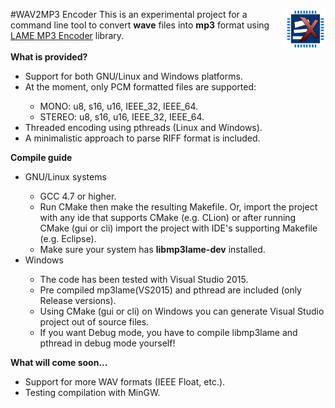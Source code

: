 <a href="http://embedonix.com"><img src="res/embedonix.jpg" width=64 height=64 align="right" /></a>
#WAV2MP3 Encoder
This is an experimental project for a command line tool to convert <b>wave</b> files into <b>mp3</b> format using <a href="http://lame.sourceforge.net" target="_blank">LAME MP3 Encoder</a> library.
<br /> <br />
<b>What is provided?</b>
<ul>
<li>Support for both GNU/Linux and Windows platforms.</li>
<li>At the moment, only PCM formatted files are supported:</li>
<ul>
<li>MONO: u8, s16, u16, IEEE_32, IEEE_64.</li>
<li>STEREO: u8, s16, u16, IEEE_32, IEEE_64.</li>
</ul>
<li>Threaded encoding using pthreads (Linux and Windows).</li>
<li>A minimalistic approach to parse RIFF format is included.</li>
</ul>
<b>Compile guide</b>
<ul>
<li>GNU/Linux systems</li>
    <ul>
        <li>GCC 4.7 or higher.</li>
        <li>Run CMake then make the resulting Makefile. Or, import the project with any ide that supports CMake (e.g. CLion) or after running CMake (gui or cli)
        import the project with IDE's supporting Makefile (e.g. Eclipse).</li>
        <li>Make sure your system has <b>libmp3lame-dev</b> installed.</li> 
    </ul>
<li>Windows</li>
    <ul>
        <li>The code has been tested with Visual Studio 2015.</li>
        <li>Pre compiled mp3lame(VS2015) and pthread are included (only Release versions).</li>
        <li>Using CMake (gui or cli) on Windows you can generate Visual Studio project out of source files.</li>
        <li>If you want Debug mode, you have to compile libmp3lame and pthread in debug mode yourself!</li>
    </ul>
</ul>
<b>What will come soon...</b>
<ul>
<li>Support for more WAV formats (IEEE Float, etc.).</li>
<li>Testing compilation with MinGW.</li>
</ul>